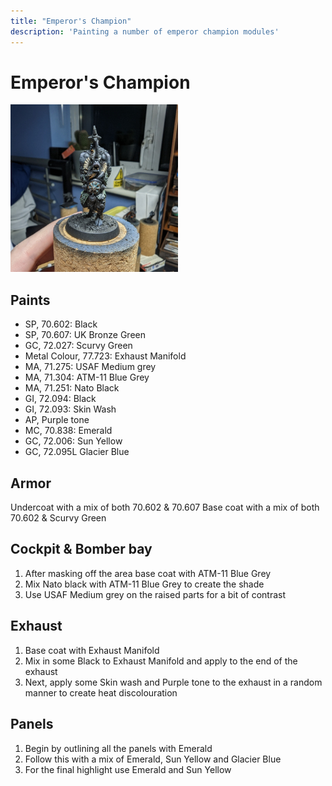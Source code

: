```yaml
---
title: "Emperor's Champion"
description: 'Painting a number of emperor champion modules'
---
```


# Emperor's Champion

![A picture of me holding the beastlord model](../../assets/images/beastlord-exported.jpg)

## Paints

- SP, 70.602: Black
- SP, 70.607: UK Bronze Green
- GC, 72.027: Scurvy Green
- Metal Colour, 77.723: Exhaust Manifold
- MA, 71.275: USAF Medium grey
- MA, 71.304: ATM-11 Blue Grey
- MA, 71.251: Nato Black
- GI, 72.094: Black
- GI, 72.093: Skin Wash
- AP, Purple tone
- MC, 70.838: Emerald
- GC, 72.006: Sun Yellow
- GC, 72.095L Glacier Blue

## Armor

Undercoat with a mix of both 70.602 & 70.607
Base coat with a mix of both 70.602 & Scurvy Green

## Cockpit & Bomber bay

1. After masking off the area base coat with ATM-11 Blue Grey
2. Mix Nato black with ATM-11 Blue Grey to create the shade
3. Use USAF Medium grey on the raised parts for a bit of contrast

## Exhaust

1. Base coat with Exhaust Manifold
2. Mix in some Black to Exhaust Manifold and apply to the end of the exhaust
3. Next, apply some Skin wash and Purple tone to the exhaust in a random manner to create heat discolouration

## Panels

1. Begin by outlining all the panels with Emerald
2. Follow this with a mix of Emerald, Sun Yellow and Glacier Blue
3. For the final highlight use Emerald and Sun Yellow
